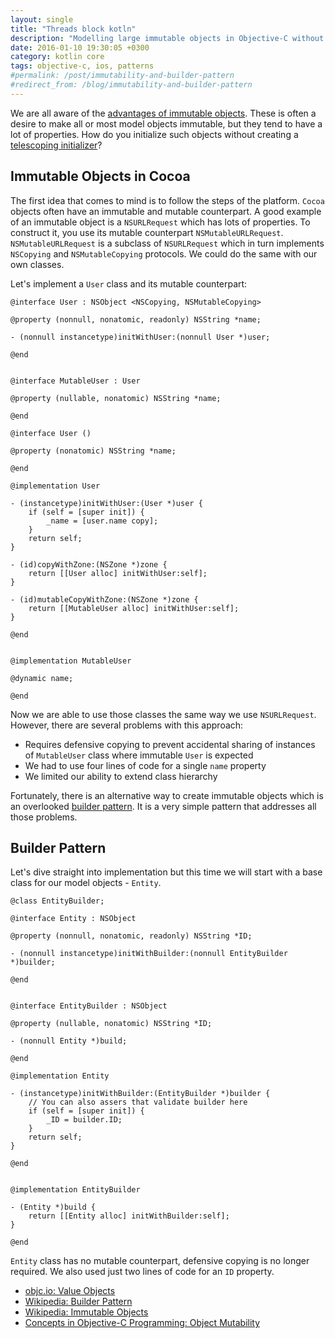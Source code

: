 ```yaml
---
layout: single
title: "Threads block kotln"
description: "Modelling large immutable objects in Objective-C without creating telescoping initializers"
date: 2016-01-10 19:30:05 +0300
category: kotlin core
tags: objective-c, ios, patterns
#permalink: /post/immutability-and-builder-pattern
#redirect_from: /blog/immutability-and-builder-pattern
---
```


We are all aware of the [advantages of immutable objects](https://www.objc.io/issues/7-foundation/value-objects/). These is often a desire to make all or most model objects immutable, but they tend to have a lot of properties. How do you initialize such objects without creating a [telescoping initializer](https://stackoverflow.com/questions/11748682/telescoping-constructor)?

## Immutable Objects in Cocoa

The first idea that comes to mind is to follow the steps of the platform. `Cocoa` objects often have an immutable and mutable counterpart. A good example of an immutable object is a `NSURLRequest` which has lots of properties. To construct it, you use its mutable counterpart `NSMutableURLRequest`. `NSMutableURLRequest` is a subclass of `NSURLRequest` which in turn implements `NSCopying` and `NSMutableCopying` protocols. We could do the same with our own classes.

Let's implement a `User` class and its mutable counterpart:

```objc
@interface User : NSObject <NSCopying, NSMutableCopying>

@property (nonnull, nonatomic, readonly) NSString *name;

- (nonnull instancetype)initWithUser:(nonnull User *)user;

@end


@interface MutableUser : User

@property (nullable, nonatomic) NSString *name;

@end
```

```objc
@interface User ()

@property (nonatomic) NSString *name;

@end

@implementation User

- (instancetype)initWithUser:(User *)user {
    if (self = [super init]) {
        _name = [user.name copy];
    }
    return self;
}

- (id)copyWithZone:(NSZone *)zone {
    return [[User alloc] initWithUser:self];
}

- (id)mutableCopyWithZone:(NSZone *)zone {
    return [[MutableUser alloc] initWithUser:self];
}

@end


@implementation MutableUser

@dynamic name;

@end
```

Now we are able to use those classes the same way we use `NSURLRequest`. However, there are several problems with this approach:

- Requires defensive copying to prevent accidental sharing of instances of `MutableUser` class where immutable `User` is expected
- We had to use four lines of code for a single `name` property
- We limited our ability to extend class hierarchy

Fortunately, there is an alternative way to create immutable objects which is an overlooked [builder pattern](https://en.wikipedia.org/wiki/Builder_pattern). It is a very simple pattern that addresses all those problems.

## Builder Pattern

Let's dive straight into implementation but this time we will start with a base class for our model objects - `Entity`.

```objc
@class EntityBuilder;

@interface Entity : NSObject

@property (nonnull, nonatomic, readonly) NSString *ID;

- (nonnull instancetype)initWithBuilder:(nonnull EntityBuilder *)builder;

@end


@interface EntityBuilder : NSObject

@property (nullable, nonatomic) NSString *ID;

- (nonnull Entity *)build;

@end
```

```objc
@implementation Entity

- (instancetype)initWithBuilder:(EntityBuilder *)builder {
    // You can also assers that validate builder here
    if (self = [super init]) {
        _ID = builder.ID;
    }
    return self;
}

@end


@implementation EntityBuilder

- (Entity *)build {
    return [[Entity alloc] initWithBuilder:self];
}

@end
```

`Entity` class has no mutable counterpart, defensive copying is no longer required. We also used just two lines of code for an `ID` property.


- [objc.io: Value Objects](https://www.objc.io/issues/7-foundation/value-objects/)
- [Wikipedia: Builder Pattern](https://en.wikipedia.org/wiki/Builder_pattern)
- [Wikipedia: Immutable Objects](https://en.wikipedia.org/wiki/Immutable_object)
- [Concepts in Objective-C Programming: Object Mutability](https://developer.apple.com/library/mac/documentation/General/Conceptual/CocoaEncyclopedia/ObjectMutability/ObjectMutability.html)
